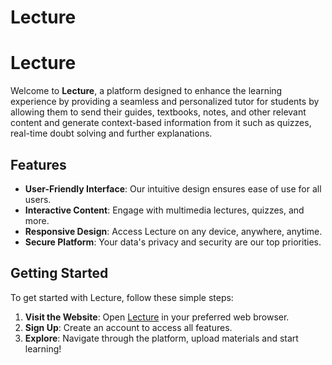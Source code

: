 # Lecture

# Lecture

Welcome to **Lecture**, a platform designed to enhance the learning experience by providing a seamless and personalized tutor for students by allowing them to send their guides, textbooks, notes, and other relevant content and generate context-based information from it such as quizzes, real-time doubt solving and further explanations.

## Features

- **User-Friendly Interface**: Our intuitive design ensures ease of use for all users.
- **Interactive Content**: Engage with multimedia lectures, quizzes, and more.
- **Responsive Design**: Access Lecture on any device, anywhere, anytime.
- **Secure Platform**: Your data's privacy and security are our top priorities.

## Getting Started

To get started with Lecture, follow these simple steps:

1. **Visit the Website**: Open [Lecture](https://lecture.aayus.me/) in your preferred web browser.
2. **Sign Up**: Create an account to access all features.
3. **Explore**: Navigate through the platform, upload materials and start learning!
